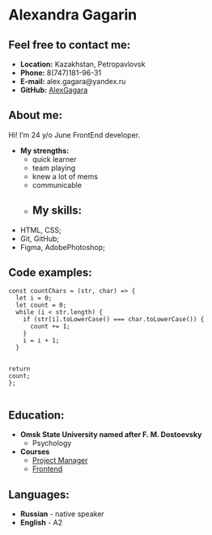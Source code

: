   </head>
  <body>
    <div class="container-lg px-3 my-5 markdown-body">
      <h1 id="anna-shipilova">Alexandra Gagarin</h1>
<h2 id="feel-free-to-contact-me">Feel free to contact me:</h2>
<ul>
  <li><strong>Location:</strong> Kazakhstan, Petropavlovsk</li>
  <li><strong>Phone:</strong> 8(747)181-96-31</li>
  <li><strong>E-mail:</strong> alex.gagara@yandex.ru</li>
  <li><strong>GitHub:</strong> <a href="[https://github.com/AlexGagara]">AlexGagara</a></li>
</ul>

<h2 id="about-me">About me:</h2>
<p>Hi! I’m 24 y/o June FrontEnd developer.</p>
<ul>
  <li><strong>My strengths:</strong>
    <ul>
      <li>quick learner</li>
      <li>team playing</li>
      <li>knew a lot of mems</li>
      <li>communicable</li>
      <li>
        <h2 id="my-skills">My skills:</h2>
      </li>
    </ul> 
  </li> 
  <li>HTML, CSS;</li>
  <li>Git, GitHub;</li>
  <li>Figma, AdobePhotoshop;</li>
</ul>

<h2 id="code-examples">Code examples:</h2>
<div class="language-javascript highlighter-rouge"><div class="highlight"><pre class="highlight"><code><span class="kd">const</span> <span class="nx">countChars</span> <span class="o">=</span> <span class="p">(</span><span class="nx">str</span><span class="p">,</span> <span class="nx">char</span><span class="p">)</span> <span class="o">=&gt;</span> <span class="p">{</span>
  <span class="kd">let</span> <span class="nx">i</span> <span class="o">=</span> <span class="mi">0</span><span class="p">;</span>
  <span class="kd">let</span> <span class="nx">count</span> <span class="o">=</span> <span class="mi">0</span><span class="p">;</span>
  <span class="k">while</span> <span class="p">(</span><span class="nx">i</span> <span class="o">&lt;</span> <span class="nx">str</span><span class="p">.</span><span class="nx">length</span><span class="p">)</span> <span class="p">{</span>
    <span class="k">if</span> <span class="p">(</span><span class="nx">str</span><span class="p">[</span><span class="nx">i</span><span class="p">].</span><span class="nx">toLowerCase</span><span class="p">()</span> <span class="o">===</span> <span class="nx">char</span><span class="p">.</span><span class="nx">toLowerCase</span><span class="p">())</span> <span class="p">{</span>
      <span class="nx">count</span> <span class="o">+=</span> <span class="mi">1</span><span class="p">;</span>
    <span class="p">}</span>
    <span class="nx">i</span> <span class="o">=</span> <span class="nx">i</span> <span class="o">+</span> <span class="mi">1</span><span class="p">;</span>
  <span class="p">}</span>

  <span class="k">return</span> <span class="nx">count</span><span class="p">;</span>
<span class="p">};</span>
</code></pre></div></div>

<h2 id="education">Education:</h2>
<ul>
  <li><strong> Omsk State University named after F. M. Dostoevsky</strong>
    <ul>
      <li> Psychology</li>
    </ul>
  </li>
  <li><strong>Сourses</strong>
    <ul>
      <li><a href="https://mskacademy.ru/project-management">Project Manager
</a></li>
      <li><a href="https://skillbox.ru/course/ru/profession-webdev">Frontend
</a></li>
    </ul>
  </li>
</ul> 

<h2 id="languages">Languages:</h2>
<ul>
  <li><strong>Russian</strong> - native speaker</li>
  <li><strong>English</strong> - A2</li>
</ul>
